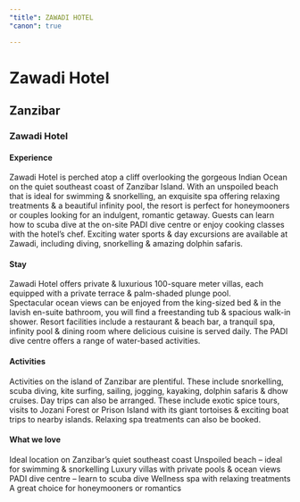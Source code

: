 ```yaml
---
"title": ZAWADI HOTEL
"canon": true

---
```


# Zawadi Hotel
## Zanzibar
### Zawadi Hotel

#### Experience
Zawadi Hotel is perched atop a cliff overlooking the gorgeous Indian Ocean on the quiet southeast coast of Zanzibar Island.
With an unspoiled beach that is ideal for swimming &amp; snorkelling, an exquisite spa offering relaxing treatments &amp; a beautiful infinity pool, the resort is perfect for honeymooners or couples looking for an indulgent, romantic getaway.
Guests can learn how to scuba dive at the on-site PADI dive centre or enjoy cooking classes with the hotel’s chef.
Exciting water sports &amp; day excursions are available at Zawadi, including diving, snorkelling &amp; amazing dolphin safaris.

#### Stay
Zawadi Hotel offers private &amp; luxurious 100-square meter villas, each equipped with a private terrace &amp; palm-shaded plunge pool.  
Spectacular ocean views can be enjoyed from the king-sized bed &amp; in the lavish en-suite bathroom, you will find a freestanding tub &amp; spacious walk-in shower.
Resort facilities include a restaurant &amp; beach bar, a tranquil spa, infinity pool &amp; dining room where delicious cuisine is served daily.  The PADI dive centre offers a range of water-based activities.

#### Activities
Activities on the island of Zanzibar are plentiful.  These include snorkelling, scuba diving, kite surfing, sailing, jogging, kayaking, dolphin safaris &amp; dhow cruises. 
Day trips can also be arranged.  These include exotic spice tours, visits to Jozani Forest or Prison Island with its giant tortoises &amp; exciting boat trips to nearby islands.
Relaxing spa treatments can also be booked.


#### What we love
Ideal location on Zanzibar’s quiet southeast coast
Unspoiled beach – ideal for swimming &amp; snorkelling
Luxury villas with private pools &amp; ocean views
PADI dive centre – learn to scuba dive
Wellness spa with relaxing treatments
A great choice for honeymooners or romantics